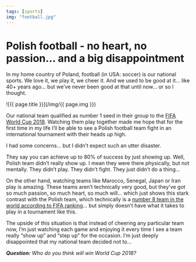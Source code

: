 ```yaml
---
tags: [sports]
img: "football.jpg"
---
```


# Polish football - no heart, no passion... and a big disappointment

In my home country of Poland, football (in USA: soccer) is our national sports. We love it, we play it, we cheer it. And we used to be good at it... like 40+ years ago... but we’ve never been good at that until now... or so I thought.

<!--More-->

![{{ page.title }}](/img/{{ page.img }})

Our national team qualified as number 1 seed in their group to the [FIFA World Cup 2018](https://en.m.wikipedia.org/wiki/FIFA_World_Cup). Watching them play together made me hope that for the first time in my life I’ll be able to see a Polish football team fight in an international tournament with their heads up high.

I had some concerns... but I didn’t expect such an utter disaster.

They say you can achieve up to 80% of success by just showing up. Well, Polish team didn’t really show up. I mean they were there physically, but not mentally. They didn’t play. They didn’t fight. They just didn’t do a thing...

On the other hand, watching teams like Marocco, Senegal, Japan or Iran play is amazing. These teams aren’t technically very good, but they’ve got so much passion, so much heart, so much will... which just shows this stark contrast with the Polish team, which technically is a [number 8 team in the world according to FIFA ranking](https://en.m.wikipedia.org/wiki/FIFA_World_Rankings)... but simply doesn’t have what it takes to play in a tournament like this.

The upside of this situation is that instead of cheering any particular team now, I’m just watching each game and enjoying it every time I see a team really “show up” and “step up” for the occasion. I’m just deeply disappointed that my national team decided not to...

***Question:*** *Who do you think will win World Cup 2018?*

[d]: http://db.tt/kD7Liux
[t]: https://twitter.com/MSliwinski
[p]: /podcast
[n]: https://nozbe.com/?a=mike
[r]: https://michael.gratis/radex
[i]: https://michael.gratis/thepodcast
[o]: https://michael.gratis/ipadonly